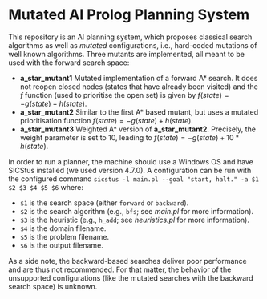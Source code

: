 # Mutated AI Prolog Planning System
This repository is an AI planning system, which proposes classical search algorithms as well as *mutated* configurations, i.e., hard-coded mutations of well known algorithms. Three mutants are implemented, all meant to be used with the forward search space:
- **a_star_mutant1** Mutated implementation of a forward A* search. It does not reopen closed nodes (states that have already been visited) and the $f$ function (used to prioritise the open set) is given by $f(state)=-g(state)-h(state)$.
- **a_star_mutant2** Similar to the first A* based mutant, but uses a mutated prioritisation function $f(state)=-g(state)+h(state)$.
- **a_star_mutant3** Weighted A* version of **a_star_mutant2**. Precisely, the weight parameter is set to 10, leading to $f(state)=-g(state)+10*h(state)$.

In order to run a planner, the machine should use a Windows OS and have SICStus installed (we used version 4.7.0). A configuration can be run with the configured command `sicstus -l main.pl --goal "start, halt." -a $1 $2 $3 $4 $5 $6` where:
- `$1` is the search space (either `forward` or `backward`).
- `$2` is the search algorithm (e.g., `bfs`; see *main.pl* for more information).
- `$3` is the heuristic (e.g., `h_add`; see *heuristics.pl* for more information).
- `$4` is the domain filename.
- `$5` is the problem filename.
- `$6` is the output filename.

As a side note, the backward-based searches deliver poor performance and are thus not recommended. For that matter, the behavior of the unsupported configurations (like the mutated searches with the backward search space) is unknown.
